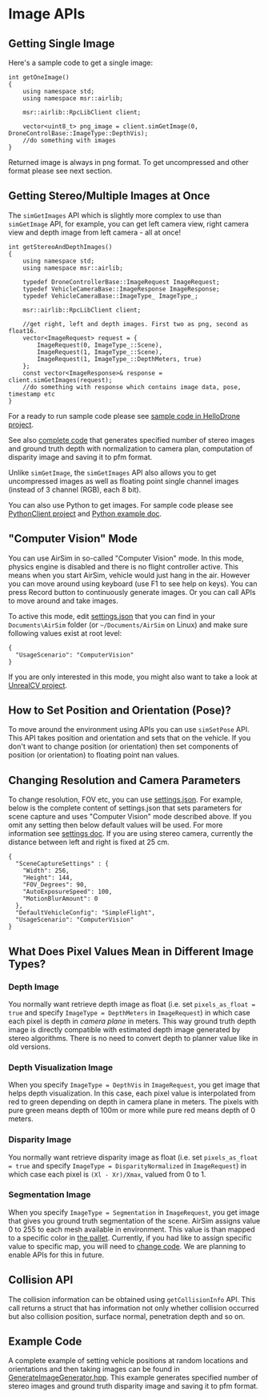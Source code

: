 # Image APIs

## Getting Single Image
Here's a sample code to get a single image:

```
int getOneImage() 
{
    using namespace std;
    using namespace msr::airlib;
    
    msr::airlib::RpcLibClient client;

    vector<uint8_t> png_image = client.simGetImage(0, DroneControlBase::ImageType::DepthVis);
    //do something with images
}
```

Returned image is always in png format. To get uncompressed and other format please see next section.

## Getting Stereo/Multiple Images at Once

The `simGetImages` API which is slightly more complex to use than `simGetImage` API, for example, you can get left camera view, right camera view and depth image from left camera - all at once! 

```
int getStereoAndDepthImages() 
{
    using namespace std;
    using namespace msr::airlib;
    
    typedef DroneControllerBase::ImageRequest ImageRequest;
    typedef VehicleCameraBase::ImageResponse ImageResponse;
    typedef VehicleCameraBase::ImageType_ ImageType_;

    msr::airlib::RpcLibClient client;

    //get right, left and depth images. First two as png, second as float16.
    vector<ImageRequest> request = { 
        ImageRequest(0, ImageType_::Scene), 
        ImageRequest(1, ImageType_::Scene),        
        ImageRequest(1, ImageType_::DepthMeters, true) 
    };
    const vector<ImageResponse>& response = client.simGetImages(request);
    //do something with response which contains image data, pose, timestamp etc
}
```
For a ready to run sample code please see [sample code in HelloDrone project](../HelloDrone/main.cpp). 

See also [complete code](../Examples/StereoImageGenerator.hpp) that generates specified number of stereo images and ground truth depth with normalization to camera plan, computation of disparity image and saving it to pfm format.

Unlike `simGetImage`, the `simGetImages` API also allows you to get uncompressed images as well as floating point single channel images (instead of 3 channel (RGB), each 8 bit).

You can also use Python to get images. For sample code please see [PythonClient project](https://github.com/Microsoft/AirSim/tree/master/PythonClient) and [Python example doc](python.md).

## "Computer Vision" Mode

You can use AirSim in so-called "Computer Vision" mode. In this mode, physics engine is disabled and there is no flight controller active. This means when you start AirSim, vehicle would just hang in the air. However you can move around using keyboard (use F1 to see help on keys). You can press Record button to continuously generate images. Or you can call APIs to move around and take images.

To active this mode, edit [settings.json](settings.json) that you can find in your `Documents\AirSim` folder (or `~/Documents/AirSim` on Linux) and make sure following values exist at root level:

```
{
  "UsageScenario": "ComputerVision"
}
```

If you are only interested in this mode, you might also want to take a look at [UnrealCV project](http://unrealcv.org/).

## How to Set Position and Orientation (Pose)?

To move around the environment using APIs you can use `simSetPose` API. This API takes position and orientation and sets that on the vehicle. If you don't want to change position (or orientation) then set components of position (or orientation) to floating point nan values.

## Changing Resolution and Camera Parameters
To change resolution, FOV etc, you can use [settings.json](settings.md). For example, below is the complete content of settings.json that sets parameters for scene capture and uses "Computer Vision" mode described above. If you omit any setting then below default values will be used. For more information see [settings doc](settings.md). If you are using stereo camera, currently the distance between left and right is fixed at 25 cm.

```
{
  "SceneCaptureSettings" : {
    "Width": 256,
    "Height": 144,
    "FOV_Degrees": 90,
    "AutoExposureSpeed": 100,
    "MotionBlurAmount": 0
  },
  "DefaultVehicleConfig": "SimpleFlight",
  "UsageScenario": "ComputerVision"
}
```

## What Does Pixel Values Mean in Different Image Types?
### Depth Image
You normally want retrieve depth image as float (i.e. set `pixels_as_float = true` and specify `ImageType = DepthMeters` in `ImageRequest`) in which case each pixel is depth in *camera plane* in meters. This way ground truth depth image is directly compatible with estimated depth image generated by stereo algorithms. There is no need to convert depth to planner value like in old versions.

### Depth Visualization Image
When you specify `ImageType = DepthVis` in `ImageRequest`, you get image that helps depth visualization. In this case, each pixel value is interpolated from red to green depending on depth in camera plane in meters. The pixels with pure green means depth of 100m or more while pure red means depth of 0 meters.

### Disparity Image
You normally want retrieve disparity image as float (i.e. set `pixels_as_float = true` and specify `ImageType = DisparityNormalized` in `ImageRequest`) in which case each pixel is `(Xl - Xr)/Xmax`, valued from 0 to 1.

### Segmentation Image
When you specify `ImageType = Segmentation` in `ImageRequest`, you get image that gives you ground truth segmentation of the scene. AirSim assigns value 0 to 255 to each mesh available in environment. This value is than mapped to a specific color in [the pallet](../Unreal/Plugins/AirSim/Content/HUDAssets/seg_color_pallet.png). Currently, if you had like to assign specific value to specific map, you will need to [change code](../Unreal/Plugins/AirSim/Source/FlyingPawn.cpp#L28). We are planning to enable APIs for this in future.

## Collision API
The collision information can be obtained using `getCollisionInfo` API. This call returns a struct that has information not only whether collision occurred but also collision position, surface normal, penetration depth and so on.

## Example Code
A complete example of setting vehicle positions at random locations and orientations and then taking images can be found in [GenerateImageGenerator.hpp](../Examples/StereoImageGenerator.hpp). This example generates specified number of stereo images and ground truth disparity image and saving it to pfm format.
